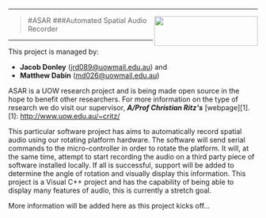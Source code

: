 ---------------------------------
>#ASAR <img align="right" src="http://www.uow.edu.au/content/groups/webasset/@web/documents/siteelement/img_uow_logo.png" width="209" height="60" />
###Automated Spatial Audio Recorder

---------------------------------

This project is managed by:
- **Jacob Donley**  (jrd089@uowmail.edu.au) and
- **Matthew Dabin** (md026@uowmail.edu.au)

ASAR is a UOW research project and is being made open source in the hope to benefit other researchers.
For more information on the type of research we do visit our supervisor, ***A/Prof Christian Ritz's*** [webpage][1].
[1]: http://www.uow.edu.au/~critz/

This particular software project has aims to automatically record spatial audio using our rotating platform hardware.
The software will send serial commands to the micro-controller in order to rotate the platform. It will, at the same
time, attempt to start recording the audio on a third party piece of software installed locally. If all is successful,
support will be added to determine the angle of rotation and visually display this information. This project is a
Visual C++ project and has the capability of being able to display many features of audio, this is currently a stretch goal.

More information will be added here as this project kicks off...


